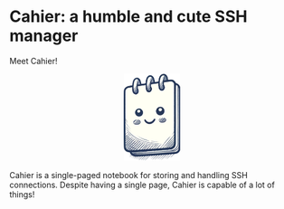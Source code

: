 # Cahier: a humble and cute SSH manager

Meet Cahier!

<p align="center">
    <img style="width: 20%" src="assets/logo.png">
</p>

Cahier is a single-paged notebook for storing and handling SSH connections. Despite having a single page, Cahier is capable of a lot of things!
